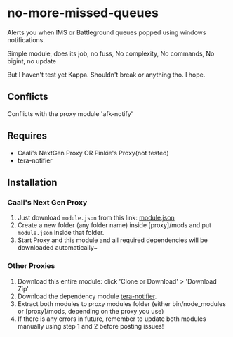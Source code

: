 # no-more-missed-queues
Alerts you when IMS or Battleground queues popped using windows notifications.

Simple module, does its job, no fuss, No complexity, No commands, No bigint, no update

But I haven't test yet Kappa. Shouldn't break or anything tho. I hope.

## Conflicts
Conflicts with the proxy module 'afk-notify'

## Requires
- Caali's NextGen Proxy OR Pinkie's Proxy(not tested)
- tera-notifier

## Installation
### Caali's Next Gen Proxy
1. Just download `module.json` from this link: [module.json](https://cdn.discordapp.com/attachments/503224287780667415/521961571065266177/module.json)
2. Create a new folder (any folder name) inside [proxy]/mods and put `module.json` inside that folder. 
3. Start Proxy and this module and all required dependencies will be downloaded automatically~

### Other Proxies
1. Download this entire module: click 'Clone or Download' > 'Download Zip'
2. Download the dependency module [tera-notifier](https://github.com/SerenTera/tera-notifier/archive/master.zip).
3. Extract both modules to proxy modules folder (either bin/node_modules or [proxy]/mods, depending on the proxy you use)
4. If there is any errors in future, remember to update both modules manually using step 1 and 2 before posting issues!

